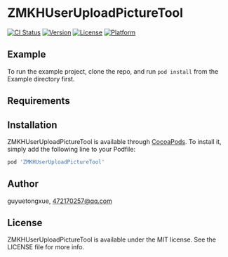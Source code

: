 # ZMKHUserUploadPictureTool

[![CI Status](https://img.shields.io/travis/guyuetongxue/ZMKHUserUploadPictureTool.svg?style=flat)](https://travis-ci.org/guyuetongxue/ZMKHUserUploadPictureTool)
[![Version](https://img.shields.io/cocoapods/v/ZMKHUserUploadPictureTool.svg?style=flat)](https://cocoapods.org/pods/ZMKHUserUploadPictureTool)
[![License](https://img.shields.io/cocoapods/l/ZMKHUserUploadPictureTool.svg?style=flat)](https://cocoapods.org/pods/ZMKHUserUploadPictureTool)
[![Platform](https://img.shields.io/cocoapods/p/ZMKHUserUploadPictureTool.svg?style=flat)](https://cocoapods.org/pods/ZMKHUserUploadPictureTool)

## Example

To run the example project, clone the repo, and run `pod install` from the Example directory first.

## Requirements

## Installation

ZMKHUserUploadPictureTool is available through [CocoaPods](https://cocoapods.org). To install
it, simply add the following line to your Podfile:

```ruby
pod 'ZMKHUserUploadPictureTool'
```

## Author

guyuetongxue, 472170257@qq.com

## License

ZMKHUserUploadPictureTool is available under the MIT license. See the LICENSE file for more info.
